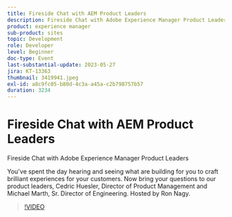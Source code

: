```yaml
---
title: Fireside Chat with AEM Product Leaders
description: Fireside Chat with Adobe Experience Manager Product LeadersYou've spent the day hearing and seeing what are building for you to craft brilliant experiences for your customers. Now bring your questions to our product leaders, Cedric Huesler, Director of Product Management and Michael Marth, Sr. Director of Engineering. Hosted by Ron Nagy.
product: experience manager
sub-product: sites
topic: Development
role: Developer
level: Beginner
doc-type: Event
last-substantial-update: 2023-05-27
jira: KT-13363
thumbnail: 3419941.jpeg
exl-id: a8c9fc05-b80d-4c3a-a45a-c2b798757b57
duration: 3234
---
```

# Fireside Chat with AEM Product Leaders

Fireside Chat with Adobe Experience Manager Product Leaders

You've spent the day hearing and seeing what are building for you to craft brilliant experiences for your customers. Now bring your questions to our product leaders, Cedric Huesler, Director of Product Management and Michael Marth, Sr. Director of Engineering. Hosted by Ron Nagy.

>[!VIDEO](https://video.tv.adobe.com/v/3419941/?learn=on)
